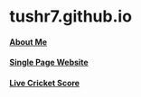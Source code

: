 # tushr7.github.io

####  <a href="https://tushr7.github.io/about_me" target="_blank">About Me</a> 
####  <a href="https://tushr7.github.io/single-page-website/" target="_blank">Single Page Website</a>
####  <a href="https://tushr7.github.io/live-cricket" target="_blank">Live Cricket Score</a> 
